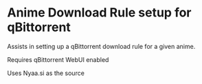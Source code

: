 # Anime Download Rule setup for qBittorrent

Assists in setting up a qBittorrent download rule for a given anime.

Requires qBittorrent WebUI enabled

Uses Nyaa.si as the source
